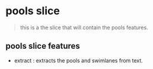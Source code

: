 # pools slice

> this is a the slice that will contain the pools features.

## pools slice features

- extract : extracts the pools and swimlanes from text.
